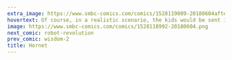 ```yaml
---
extra_image: https://www.smbc-comics.com/comics/1528119009-20180604after.png
hovertext: Of course, in a realistic scenario, the kids would be sent in to resolve the problem.
image: https://www.smbc-comics.com/comics/1528118992-20180604.png
next_comic: robot-revolution
prev_comic: wisdom-2
title: Hornet
---
```


